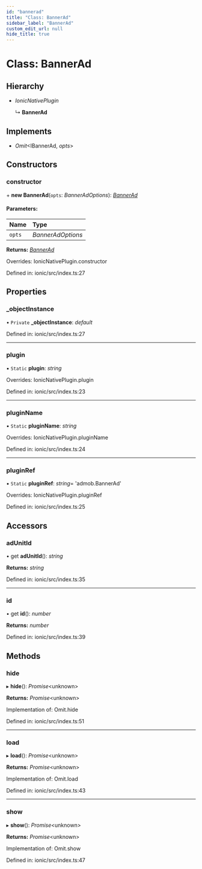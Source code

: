 ```yaml
---
id: "bannerad"
title: "Class: BannerAd"
sidebar_label: "BannerAd"
custom_edit_url: null
hide_title: true
---
```


# Class: BannerAd

## Hierarchy

* *IonicNativePlugin*

  ↳ **BannerAd**

## Implements

* *Omit*<IBannerAd, *opts*\>

## Constructors

### constructor

\+ **new BannerAd**(`opts`: *BannerAdOptions*): [*BannerAd*](bannerad.md)

#### Parameters:

Name | Type |
:------ | :------ |
`opts` | *BannerAdOptions* |

**Returns:** [*BannerAd*](bannerad.md)

Overrides: IonicNativePlugin.constructor

Defined in: ionic/src/index.ts:27

## Properties

### \_objectInstance

• `Private` **\_objectInstance**: *default*

Defined in: ionic/src/index.ts:27

___

### plugin

▪ `Static` **plugin**: *string*

Overrides: IonicNativePlugin.plugin

Defined in: ionic/src/index.ts:23

___

### pluginName

▪ `Static` **pluginName**: *string*

Overrides: IonicNativePlugin.pluginName

Defined in: ionic/src/index.ts:24

___

### pluginRef

▪ `Static` **pluginRef**: *string*= 'admob.BannerAd'

Overrides: IonicNativePlugin.pluginRef

Defined in: ionic/src/index.ts:25

## Accessors

### adUnitId

• get **adUnitId**(): *string*

**Returns:** *string*

Defined in: ionic/src/index.ts:35

___

### id

• get **id**(): *number*

**Returns:** *number*

Defined in: ionic/src/index.ts:39

## Methods

### hide

▸ **hide**(): *Promise*<unknown\>

**Returns:** *Promise*<unknown\>

Implementation of: Omit.hide

Defined in: ionic/src/index.ts:51

___

### load

▸ **load**(): *Promise*<unknown\>

**Returns:** *Promise*<unknown\>

Implementation of: Omit.load

Defined in: ionic/src/index.ts:43

___

### show

▸ **show**(): *Promise*<unknown\>

**Returns:** *Promise*<unknown\>

Implementation of: Omit.show

Defined in: ionic/src/index.ts:47
